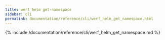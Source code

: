 ```yaml
---
title: werf helm get-namespace
sidebar: cli
permalink: documentation/reference/cli/werf_helm_get_namespace.html
---
```


{% include /documentation/reference/cli/werf_helm_get_namespace.md %}
